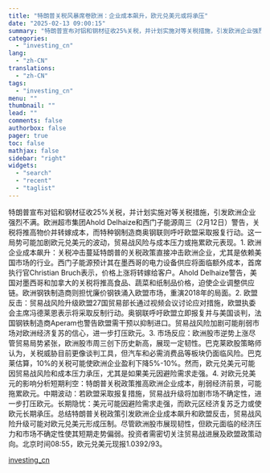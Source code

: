 ```yaml
---
title: "特朗普关税风暴席卷欧洲：企业成本飙升，欧元兑美元或将承压"
date: "2025-02-13 09:00:15"
summary: "特朗普宣布对铝和钢材征收25%关税，并计划实施对等关税措施，引发欧洲企业强烈不满。欧洲超市集团Aho..."
categories:
  - "investing_cn"
lang:
  - "zh-CN"
translations:
  - "zh-CN"
tags:
  - "investing_cn"
menu: ""
thumbnail: ""
lead: ""
comments: false
authorbox: false
pager: true
toc: false
mathjax: false
sidebar: "right"
widgets:
  - "search"
  - "recent"
  - "taglist"
---
```


特朗普宣布对铝和钢材征收25%关税，并计划实施对等关税措施，引发欧洲企业强烈不满。欧洲超市集团Ahold Delhaize和西门子能源周三（2月12日）警告，关税将推高物价并转嫁成本，而特种钢制造商奥钢联则呼吁欧盟采取报复行动。这一局势可能加剧欧元兑美元的波动，贸易战风险与成本压力或拖累欧元表现。1. 欧洲企业成本飙升：关税冲击蔓延特朗普的关税政策直接冲击欧洲企业，尤其是依赖美国市场的行业。西门子能源预计其在墨西哥的电力设备供应将面临额外成本，首席执行官Christian Bruch表示，价格上涨将转嫁给客户。Ahold Delhaize警告，美国对墨西哥和加拿大的关税将推高食品、蔬菜和纸制品价格，迫使企业调整供应链。欧洲钢铁制造商则担忧廉价钢铁涌入欧盟市场，重演2018年的局面。2. 欧盟反击：贸易战风险升级欧盟27国贸易部长通过视频会议讨论应对措施，欧盟执委会主席冯德莱恩表示将采取反制行动。奥钢联呼吁欧盟立即报复并与美国谈判，法国钢铁制造商Aperam也警告欧盟需干预以抑制进口。贸易战风险加剧可能削弱市场对欧洲经济复苏的信心，进一步打压欧元。3. 市场反应：欧洲股市逆势上涨尽管贸易局势紧张，欧洲股市周三创下历史新高，展现一定韧性。巴克莱欧股策略师认为，关税威胁目前更像谈判工具，但汽车和必需消费品等板块仍面临风险。巴克莱估算，10%的关税可能使欧洲企业盈利下降5%-10%。然而，欧元兑美元可能因贸易战风险和成本压力承压，尤其是如果美元因避险需求走强。4. 对欧元兑美元的影响分析短期利空：特朗普关税政策推高欧洲企业成本，削弱经济前景，可能拖累欧元。中期波动：若欧盟采取报复措施，贸易战升级将加剧市场不确定性，进一步打压欧元。长期隐忧：美元可能因避险需求走强，而欧元区经济复苏乏力或使欧元长期承压。总结特朗普关税政策引发欧洲企业成本飙升和欧盟反击，贸易战风险升级可能对欧元兑美元形成压制。尽管欧洲股市展现韧性，但欧元面临的经济压力和市场不确定性使其短期走势偏弱。投资者需密切关注贸易战进展及欧盟政策动向。北京时间08:55，欧元兑美元现报1.0392/93。

[investing_cn](https://cn.investing.com/news/forex-news/article-2669188)
